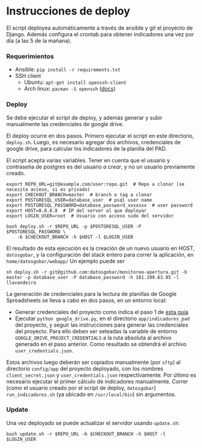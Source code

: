 # Instrucciones de deploy

El script deployea automáticamente a través de ansible y git el proyecto de Django. Además configura el crontab para obtener indicadores una vez por día (a las 5 de la mañana).
### Requerimientos

- Ansible: `pip install -r requirements.txt`
- SSH client
  - Ubuntu: `apt-get install openssh-client`
  - Arch linux: `pacman -S openssh` ([docs](https://wiki.archlinux.org/index.php/Secure_Shell#OpenSSH))

### Deploy
Se debe ejecutar el script de deploy, y además generar y subir manualmente las credenciales de google drive.

El deploy ocurre en dos pasos. Primero ejecutar el script en este directorio, `deploy.sh`. Luego, es necesario agregar dos archivos, credenciales de google drive, para calcular los indicadores de la planilla del PAD.

El script acepta varias variables. Tener en cuenta que el usuario y contraseña de postgres es del usuario _a crear_, y no un usuario previamente creado.

    export REPO_URL=git@example.com/user:repo.git  # Repo a clonar (se necesita acceso, si es privado)
    export CHECKOUT_BRANCH=master  # branch o tag a clonar
    export POSTGRESQL_USER=database_user  # psql user name
    export POSTGRESQL_PASSWORD=database_password_xxxxxxx  # user password
    export HOST=8.8.8.8  # IP del server al que deployar
    export LOGIN_USER=root  # Usuario con acceso sudo del servidor

    bash deploy.sh -r $REPO_URL -p $POSTGRESQL_USER -P $POSTGRESQL_PASSWORD \
        -b $CHECKOUT_BRANCH -h $HOST -l $LOGIN_USER

El resultado de esta ejecución es la creación de un nuevo usuario en HOST, `datosgobar`, y la configuración del stack entero para correr la aplicación, en `home/datosgobar/webapp/`
Un ejemplo puede ser

    sh deploy.sh -r git@github.com:datosgobar/monitoreo-apertura.git -b master -p database_user -P database_password -h 181.209.63.95 -l llavandeira

La generación de credenciales para la lectura de planillas de Google Spreadsheets se lleva a cabo en dos pasos, en un entorno local:
- Generar credenciales del proyecto como indica el paso 1 de [esta guía](https://developers.google.com/sheets/api/quickstart/python)
- Ejecutar `python google_drive.py`, en el directorio `app/indicadores_pad` del proyecto, y seguir las instrucciones para generar las credenciales del proyecto. Para ello deben ser seteadas la variable de entorno `GOOGLE_DRIVE_PROJECT_CREDENTIALS` a la ruta absoluta al archivo generado en el paso anterior. Como resultado se obtendrá el archivo `user_credentials.json`.

Estos archivos luego deberán ser copiados manualmente (por `sftp`) al directorio `config/app` del proyecto deployado, con los nombres `client_secret.json` y `user_credentials.json` respectivamente.
Por último es necesario ejecutar el primer cálculo de indicadores manualmente. Correr (como el usuario creado por el script de deploy, `datosgobar`) `run_indicadores.sh` (ya ubicado en `/usr/local/bin`) sin argumentos. 

### Update

Una vez deployado se puede actualizar el servidor usando `update.sh`:

    bash update.sh -r $REPO_URL -b $CHECKOUT_BRANCH -h $HOST -l $LOGIN_USER
